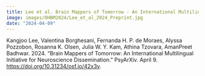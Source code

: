 ```yaml
---
title: Lee et al. Brain Mappers of Tomorrow - An International Multilingual Initiative for Neuroscience Dissemination 
image: images/OHBM2024/Lee_et_al_2024_Preprint.jpg
date: "2024-04-09"
---
```

Kangjoo Lee, Valentina Borghesani, Fernanda H. P. de Moraes, Alyssa Pozzobon, Rosanna K. Olsen, Julia W. Y. Kam, Athina Tzovara, AmanPreet Badhwar. 2024. “Brain Mappers of Tomorrow: An International Multilingual Initiative for Neuroscience Dissemination.” PsyArXiv. April 9. https://doi.org/10.31234/osf.io/42x3v.

<!-- more -->
